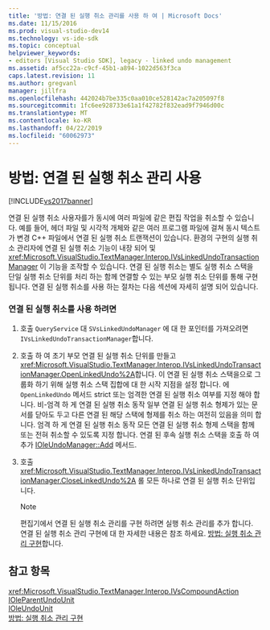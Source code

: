 ```yaml
---
title: '방법: 연결 된 실행 취소 관리를 사용 하 여 | Microsoft Docs'
ms.date: 11/15/2016
ms.prod: visual-studio-dev14
ms.technology: vs-ide-sdk
ms.topic: conceptual
helpviewer_keywords:
- editors [Visual Studio SDK], legacy - linked undo management
ms.assetid: af5cc22a-c9cf-45b1-a894-1022d563f3ca
caps.latest.revision: 11
ms.author: gregvanl
manager: jillfra
ms.openlocfilehash: 442024b7be335c0aa010ce528142ac7a205097f8
ms.sourcegitcommit: 1fc6ee928733e61a1f42782f832ead9f7946d00c
ms.translationtype: MT
ms.contentlocale: ko-KR
ms.lasthandoff: 04/22/2019
ms.locfileid: "60062973"
---
```

# <a name="how-to-use-linked-undo-management"></a>방법: 연결 된 실행 취소 관리 사용
[!INCLUDE[vs2017banner](../includes/vs2017banner.md)]

연결 된 실행 취소 사용자를가 동시에 여러 파일에 같은 편집 작업을 취소할 수 있습니다. 예를 들어, 헤더 파일 및 시각적 개체와 같은 여러 프로그램 파일에 걸쳐 동시 텍스트가 변경 C++ 파일에서 연결 된 실행 취소 트랜잭션이 있습니다. 환경의 구현의 실행 취소 관리자에 연결 된 실행 취소 기능이 내장 되어 및 <xref:Microsoft.VisualStudio.TextManager.Interop.IVsLinkedUndoTransactionManager> 이 기능을 조작할 수 있습니다. 연결 된 실행 취소는 별도 실행 취소 스택을 단일 실행 취소 단위를 처리 하는 함께 연결할 수 있는 부모 실행 취소 단위를 통해 구현 됩니다. 연결 된 실행 취소를 사용 하는 절차는 다음 섹션에 자세히 설명 되어 있습니다.  
  
### <a name="to-use-linked-undo"></a>연결 된 실행 취소를 사용 하려면  
  
1. 호출 `QueryService` 대 `SVsLinkedUndoManager` 에 대 한 포인터를 가져오려면 `IVsLinkedUndoTransactionManager`합니다.  
  
2. 호출 하 여 초기 부모 연결 된 실행 취소 단위를 만들고 <xref:Microsoft.VisualStudio.TextManager.Interop.IVsLinkedUndoTransactionManager.OpenLinkedUndo%2A>합니다. 이 연결 된 실행 취소 스택을으로 그룹화 하기 위해 실행 취소 스택 집합에 대 한 시작 지점을 설정 합니다. 에 `OpenLinkedUndo` 메서드 strict 또는 엄격한 연결 된 실행 취소 여부를 지정 해야 합니다. 비-엄격 하 게 연결 된 실행 취소 동작 일부 연결 된 실행 취소 형제가 있는 문서를 닫아도 두고 다른 연결 된 해당 스택에 형제를 취소 하는 여전히 있음을 의미 합니다. 엄격 하 게 연결 된 실행 취소 동작 모든 연결 된 실행 취소 형제 스택을 함께 또는 전혀 취소할 수 있도록 지정 합니다. 연결 된 후속 실행 취소 스택을 호출 하 여 추가 [IOleUndoManager::Add](/windows/desktop/api/ocidl/nf-ocidl-ioleundomanager-add) 메서드.  
  
3. 호출 <xref:Microsoft.VisualStudio.TextManager.Interop.IVsLinkedUndoTransactionManager.CloseLinkedUndo%2A> 롤 모든 하나로 연결 된 실행 취소 단위입니다.  
  
    > [!NOTE]
    >  편집기에서 연결 된 실행 취소 관리를 구현 하려면 실행 취소 관리를 추가 합니다. 연결 된 실행 취소 관리 구현에 대 한 자세한 내용은 참조 하세요. [방법: 실행 취소 관리 구현](../extensibility/how-to-implement-undo-management.md)합니다.  
  
## <a name="see-also"></a>참고 항목  
 <xref:Microsoft.VisualStudio.TextManager.Interop.IVsCompoundAction>   
 [IOleParentUndoUnit](/windows/desktop/api/ocidl/nn-ocidl-ioleparentundounit)   
 [IOleUndoUnit](/windows/desktop/api/ocidl/nn-ocidl-ioleundounit)   
 [방법: 실행 취소 관리 구현](../extensibility/how-to-implement-undo-management.md)
